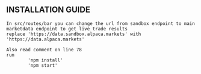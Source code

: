 ## INSTALLATION GUIDE

    In src/routes/bar you can change the url from sandbox endpoint to main marketdata endpoint to get live trade results
    replace 'https://data.sandbox.alpaca.markets' with 'https://data.alpaca.markets'

    Also read comment on line 78
    run
            'npm install'
            'npm start'
